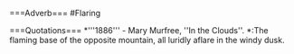 ===Adverb===
#Flaring

===Quotations===
*'''1886''' - Mary Murfree, ''In the Clouds''.
*:The flaming base of the opposite mountain, all luridly aflare in the windy dusk.